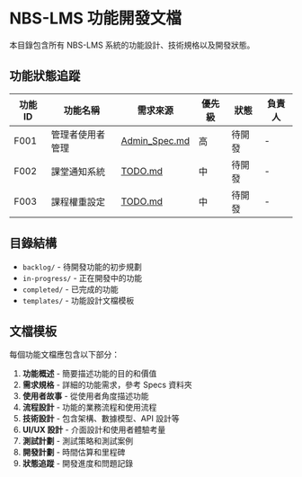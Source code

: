 # NBS-LMS 功能開發文檔

本目錄包含所有 NBS-LMS 系統的功能設計、技術規格以及開發狀態。

## 功能狀態追蹤

| 功能 ID | 功能名稱         | 需求來源                                   | 優先級 | 狀態   | 負責人 |
| ------- | ---------------- | ------------------------------------------ | ------ | ------ | ------ |
| F001    | 管理者使用者管理 | [Admin_Spec.md](../../Specs/Admin_Spec.md) | 高     | 待開發 | -      |
| F002    | 課堂通知系統     | [TODO.md](../../TODO.md)                   | 中     | 待開發 | -      |
| F003    | 課程權重設定     | [TODO.md](../../TODO.md)                   | 中     | 待開發 | -      |

## 目錄結構

- `backlog/` - 待開發功能的初步規劃
- `in-progress/` - 正在開發中的功能
- `completed/` - 已完成的功能
- `templates/` - 功能設計文檔模板

## 文檔模板

每個功能文檔應包含以下部分：

1. **功能概述** - 簡要描述功能的目的和價值
2. **需求規格** - 詳細的功能需求，參考 Specs 資料夾
3. **使用者故事** - 從使用者角度描述功能
4. **流程設計** - 功能的業務流程和使用流程
5. **技術設計** - 包含架構、數據模型、API 設計等
6. **UI/UX 設計** - 介面設計和使用者體驗考量
7. **測試計劃** - 測試策略和測試案例
8. **開發計劃** - 時間估算和里程碑
9. **狀態追蹤** - 開發進度和問題記錄
